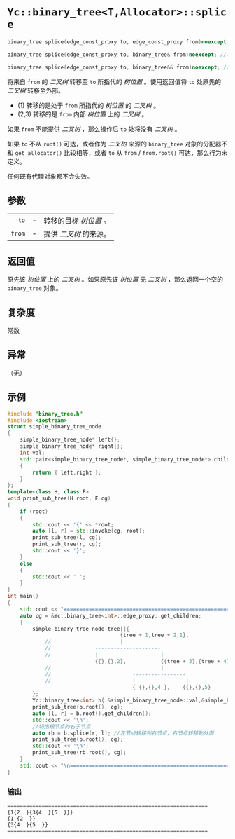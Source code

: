 # `Yc::binary_tree<T,Allocator>::splice`

```C++
binary_tree splice(edge_const_proxy to, edge_const_proxy from)noexcept; //(1)
```

```C++
binary_tree splice(edge_const_proxy to, binary_tree& from)noexcept; //(2)
```

```C++
binary_tree splice(edge_const_proxy to, binary_tree&& from)noexcept; //(3)
```

将来自 `from` 的 _二叉树_ 转移至 `to` 所指代的 _树位置_ 。使用返回值将 `to` 处原先的 _二叉树_ 转移至外部。

- (1) 转移的是处于 `from` 所指代的 _树位置_ 的 _二叉树_ 。
- (2,3) 转移的是 `from` 内部 _树位置_ 上的 _二叉树_ 。

如果 `from` 不能提供 _二叉树_ ，那么操作后 `to` 处将没有 _二叉树_ 。

如果 `to` 不从 `root()` 可达，或者作为 _二叉树_ 来源的 `binary_tree` 对象的分配器不和 `get_allocator()` 比较相等，或者 `to` 从 `from` / `from.root()` 可达，那么行为未定义。

任何既有代理对象都不会失效。

## 参数

||||
|-:|-|:-|
|`to`|-|转移的目标 _树位置_ 。|
|`from`|-|提供 _二叉树_ 的来源。|

## 返回值

原先该 _树位置_ 上的 _二叉树_ 。如果原先该 _树位置_ 无 _二叉树_ ，那么返回一个空的 `binary_tree` 对象。

## 复杂度

常数

## 异常

（无）

## 示例

```C++
#include "binary_tree.h"
#include <iostream>
struct simple_binary_tree_node
{
    simple_binary_tree_node* left{};
    simple_binary_tree_node* right{};
    int val;
    std::pair<simple_binary_tree_node*, simple_binary_tree_node*> children()const noexcept
    {
        return { left,right };
    }
};
template<class H, class F>
void print_sub_tree(H root, F cg)
{
    if (root)
    {
        std::cout << '{' << *root;
        auto [l, r] = std::invoke(cg, root);
        print_sub_tree(l, cg);
        print_sub_tree(r, cg);
        std::cout << '}';
    }
    else
    {
        std::cout << ' ';
    }
}
int main()
{
    std::cout << "================================================================\n";
    auto cg = &Yc::binary_tree<int>::edge_proxy::get_children;
    {
        simple_binary_tree_node tree[]{
                                    {tree + 1,tree + 2,1},
            //                      |
            //              ---------------------
            //              |                    |
                            {{},{},2},           {{tree + 3},{tree + 4},3},
            //                                   |
            //                          -----------------
            //                          |                |
                                        { {},{},4 },    {{},{},5}
        };
        Yc::binary_tree<int> b{ &simple_binary_tree_node::val,&simple_binary_tree_node::children,&tree[0] };
        print_sub_tree(b.root(), cg);
        auto [l, r] = b.root().get_children();
        std::cout << '\n';
        //切出根节点的右子节点
        auto rb = b.splice(r, l); //左节点转移到右节点，右节点转移到外面
        print_sub_tree(b.root(), cg);
        std::cout << '\n';
        print_sub_tree(rb.root(), cg);
    }
    std::cout << "\n================================================================\n";
}
```

### 输出

```plain text
================================================================
{1{2  }{3{4  }{5  }}}
{1 {2  }}
{3{4  }{5  }}
================================================================

```
